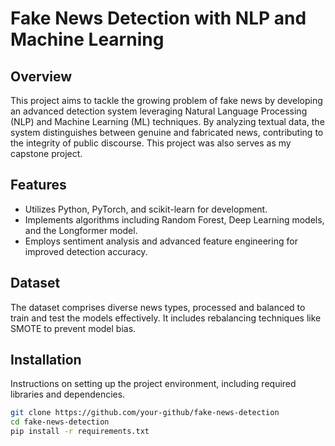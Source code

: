 # Fake News Detection with NLP and Machine Learning

## Overview
This project aims to tackle the growing problem of fake news by developing an advanced detection system leveraging Natural Language Processing (NLP) and Machine Learning (ML) techniques. By analyzing textual data, the system distinguishes between genuine and fabricated news, contributing to the integrity of public discourse. This project was also serves as my capstone project.

## Features
- Utilizes Python, PyTorch, and scikit-learn for development.
- Implements algorithms including Random Forest, Deep Learning models, and the Longformer model.
- Employs sentiment analysis and advanced feature engineering for improved detection accuracy.

## Dataset
The dataset comprises diverse news types, processed and balanced to train and test the models effectively. It includes rebalancing techniques like SMOTE to prevent model bias.

## Installation
Instructions on setting up the project environment, including required libraries and dependencies.

```bash
git clone https://github.com/your-github/fake-news-detection
cd fake-news-detection
pip install -r requirements.txt
